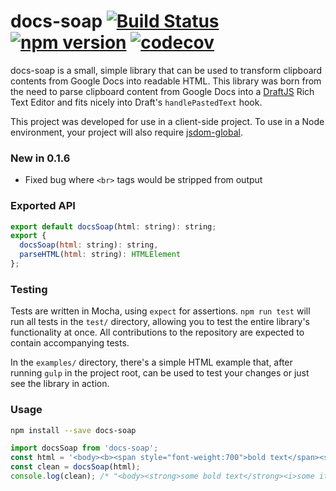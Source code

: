 # docs-soap [![Build Status](https://travis-ci.org/aem/docs-soap.svg?branch=master)](https://travis-ci.org/aem/docs-soap) [![npm version](https://badge.fury.io/js/docs-soap.svg)](https://badge.fury.io/js/docs-soap) [![codecov](https://codecov.io/gh/aem/docs-soap/branch/master/graph/badge.svg)](https://codecov.io/gh/aem/docs-soap)

docs-soap is a small, simple library that can be used to transform clipboard contents from Google Docs into readable HTML. This library was born from the need to parse clipboard content from Google Docs into a [DraftJS](https://www.github.com/facebook/draft-js) Rich Text Editor and fits nicely into Draft's `handlePastedText` hook.

This project was developed for use in a client-side project. To use in a Node environment, your project will also require [jsdom-global](https://www.npmjs.com/package/jsdom-global). 

### New in 0.1.6

* Fixed bug where `<br>` tags would be stripped from output

### Exported API
```js
export default docsSoap(html: string): string;
export {
  docsSoap(html: string): string,
  parseHTML(html: string): HTMLElement
};
```

### Testing
Tests are written in Mocha, using `expect` for assertions. `npm run test` will run all tests in the `test/` directory, allowing you to test the entire library's functionality at once. All contributions to the repository are expected to contain accompanying tests.

In the `examples/` directory, there's a simple HTML example that, after running `gulp` in the project root, can be used to test your changes or just see the library in action. 

### Usage
```bash
npm install --save docs-soap
```
```js
import docsSoap from 'docs-soap';
const html = '<body><b><span style="font-weight:700">bold text</span><span style="font-style:italic">some italic text</span></b></body>';
const clean = docsSoap(html);
console.log(clean); /* "<body><strong>some bold text</strong><i>some italic text</i></body>" */
```
